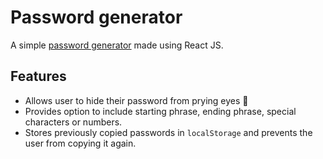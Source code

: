 # Password generator

A simple [password generator](https://ayushknath.github.io/password-generator) made using React JS.

## Features

- Allows user to hide their password from prying eyes 👀
- Provides option to include starting phrase, ending phrase, special characters or numbers.
- Stores previously copied passwords in `localStorage` and prevents the user from copying it again.
